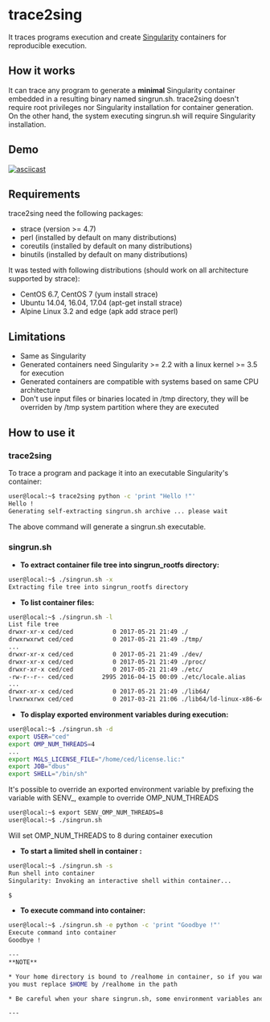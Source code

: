 # trace2sing
It traces programs execution and create [Singularity](http://singularity.lbl.gov) containers for reproducible execution.

## How it works
It can trace any program to generate a **minimal** Singularity container embedded in a resulting binary named singrun.sh. 
trace2sing doesn't require root privileges nor Singularity installation for container generation. On the other hand, the 
system executing singrun.sh will require Singularity installation.

## Demo
[![asciicast](https://asciinema.org/a/90fve3i9t0ossj06a8tptajzw.png)](https://asciinema.org/a/90fve3i9t0ossj06a8tptajzw)

## Requirements
trace2sing need the following packages:
 * strace (version >= 4.7)
 * perl (installed by default on many distributions) 
 * coreutils (installed by default on many distributions)
 * binutils (installed by default on many distributions)

It was tested with following distributions (should work on all architecture supported by strace):
 * CentOS 6.7, CentOS 7 (yum install strace)
 * Ubuntu 14.04, 16.04, 17.04 (apt-get install strace)
 * Alpine Linux 3.2 and edge (apk add strace perl)

## Limitations
 * Same as Singularity
 * Generated containers need Singularity >= 2.2 with a linux kernel >= 3.5 for execution
 * Generated containers are compatible with systems based on same CPU architecture
 * Don't use input files or binaries located in /tmp directory, they will be overriden by /tmp system partition
   where they are executed

## How to use it

### trace2sing

To trace a program and package it into an executable Singularity's container:

```bash
user@local:~$ trace2sing python -c 'print "Hello !"'
Hello !
Generating self-extracting singrun.sh archive ... please wait
```
The above command will generate a singrun.sh executable.

### singrun.sh
 * **To extract container file tree into singrun_rootfs directory:**

```bash
user@local:~$ ./singrun.sh -x
Extracting file tree into singrun_rootfs directory
```

 * **To list container files:**

```bash
user@local:~$ ./singrun.sh -l
List file tree
drwxr-xr-x ced/ced           0 2017-05-21 21:49 ./
drwxrwxrwt ced/ced           0 2017-05-21 21:49 ./tmp/
...
drwxr-xr-x ced/ced           0 2017-05-21 21:49 ./dev/
drwxr-xr-x ced/ced           0 2017-05-21 21:49 ./proc/
drwxr-xr-x ced/ced           0 2017-05-21 21:49 ./etc/
-rw-r--r-- ced/ced        2995 2016-04-15 00:09 ./etc/locale.alias
...
drwxr-xr-x ced/ced           0 2017-05-21 21:49 ./lib64/
lrwxrwxrwx ced/ced           0 2017-03-21 21:06 ./lib64/ld-linux-x86-64.so.2 -> /lib/x86_64-linux-gnu/ld-2.23.so
```

 * **To display exported environment variables during execution:**

```bash
user@local:~$ ./singrun.sh -d
export USER="ced"
export OMP_NUM_THREADS=4
...
export MGLS_LICENSE_FILE="/home/ced/license.lic:"
export JOB="dbus"
export SHELL="/bin/sh"
```

It's possible to override an exported environment variable by prefixing the variable with SENV_, example to override OMP_NUM_THREADS
```bash
user@local:~$ export SENV_OMP_NUM_THREADS=8
user@local:~$ ./singrun.sh
```
Will set OMP_NUM_THREADS to 8 during container execution

 * **To start a limited shell in container :**

```bash
user@local:~$ ./singrun.sh -s
Run shell into container
Singularity: Invoking an interactive shell within container...

$ 
```

 * **To execute command into container:**

```bash
user@local:~$ ./singrun.sh -e python -c 'print "Goodbye !"'
Execute command into container
Goodbye !

---
**NOTE**

* Your home directory is bound to /realhome in container, so if you want to use a file located in your home directory,
you must replace $HOME by /realhome in the path

* Be careful when your share singrun.sh, some environment variables and/or files could contain some secrets

---
